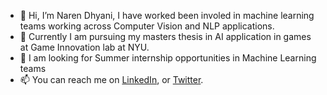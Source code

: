 - 👋 Hi, I’m Naren Dhyani, I have worked been involed in machine learning teams working across Computer Vision and NLP applications.
- 👀 Currently I am pursuing my masters thesis in AI application in games at Game Innovation lab at NYU.
- 🌱 I am looking for Summer internship opportunities in Machine Learning teams
- 📫 You can reach me on [LinkedIn](https://www.linkedin.com/in/naren-dhyani-4a6b2783), or [Twitter](https://twitter.com/NarenDhyani).

<!---
dhyani15/dhyani15 is a ✨ special ✨ repository because its `README.md` (this file) appears on your GitHub profile.
You can click the Preview link to take a look at your changes.
--->
